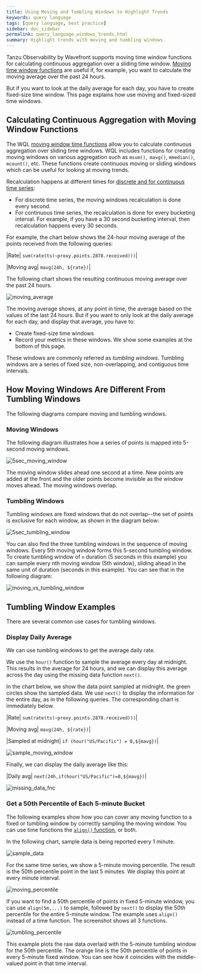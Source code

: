 ```yaml
---
title: Using Moving and Tumbling Windows to Highlight Trends
keywords: query language
tags: [query language, best practice]
sidebar: doc_sidebar
permalink: query_language_windows_trends.html
summary: Highlight trends with moving and tumbling windows.
---
```

Tanzu Observability by Wavefront supports moving time window functions for calculating continuous aggregation over a sliding time window. [Moving time window functions](query_language_reference.html#moving-window-time-functions) are useful if, for example, you want to calculate the moving average over the past 24 hours.

But if you want to look at the daily average for each day, you have to create fixed-size time window. This page explains how use moving and fixed-sized time windows.

## Calculating Continuous Aggregation with Moving Window Functions

The WQL [moving window time functions](query_language_reference.html#moving-window-time-functions) allow you to calculate continuous aggregation over sliding time windows. WQL includes functions for creating moving windows on various aggregation such as `msum()`,` mavg()`, `mmedian()`, `mcount()`, etc. These functions create continuous moving or sliding windows which can be useful for looking at moving trends.

Recalculation happens at different times for [discrete and for continuous time series](query_language_discrete_continuous.html):
* For discrete time series, the moving windows recalculation is done every second.
* For continuous time series, the recalculation is done for every bucketing interval. For example, if you have a 30 second bucketing interval, then recalculation happens every 30 seconds.

For example, the chart below shows the 24-hour moving average of the points received from the following queries:

|Rate| `sum(rate(ts(~proxy.points.2878.received)))`|

|Moving avg| `mavg(24h, ${rate})`|

The following chart shows the resulting continuous moving average over the past 24 hours.

![moving_average](images/moving_avg.png)


The moving average shows, at any point in time, the average based on the values of the last 24 hours. But if you want to only look at the daily average for each day, and display that average, you have to:
* Create fixed-size time windows
* Record your metrics in these windows. We show some examples at the bottom of this page.

These windows are commonly referred as _tumbling windows_. Tumbling windows are a series of fixed size, non-overlapping, and contiguous time intervals.

## How Moving Windows Are Different From Tumbling Windows

The following diagrams compare moving and tumbling windows.

### Moving Windows
The following diagram illustrates how a series of points is mapped into 5-second moving windows.

![5sec_moving_window](images/5sec_moving_window.png)

The moving window slides ahead one second at a time. New points are added at the front and the older points become invisible as the window moves ahead. The moving windows overlap.

### Tumbling Windows

Tumbling windows are fixed windows that do not overlap--the set of points is exclusive for each window, as shown in the diagram below:

![5sec_tumbling_window](images/5sec_tumbling_window.png)

You can also find the three tumbling windows in the sequence of moving windows. Every 5th moving window forms this 5-second tumbling window. To create tumbling window of `n` duration (5 seconds in this example) you can sample every nth moving window (5th window), sliding ahead in the same unit of duration (seconds in this example). You can see that in the following diagram:

![moving_vs_tumbling_window](images/moving_vs_tumbling_window.png)

## Tumbling Window Examples

There are several common use cases for tumbling windows.

### Display Daily Average

We can use tumbling windows to get the average daily rate.

We use the `hour()` function to sample the average every day at midnight. This results in the average for 24 hours, and we can display this average across the day using the missing data function `next()`.

In the chart below, we show the data point sampled at midnight. the green circles show the sampled data. We use `next()` to display the information for the entire day, as in the following queries. The corresponding chart is immediately below.

|Rate| `sum(rate(ts(~proxy.points.2878.received)))`|

|Moving avg| `mavg(24h, ${rate})`|

|Sampled at midnight| `if (hour("US/Pacific") = 0,${mavg})`|

![sample_moving_window](images/sample_moving_window.png)

Finally, we can display the daily average like this:

|Daily avg| `next(24h,if(hour("US/Pacific")=0,${mavg})`|

![missing_data_fnc](images/missing_data_fcn_tumbling_window.png)

<!---
### Count the Unique Number of Metrics per Day

The following example shows the metrics reported to Wavefront by the Slack application in both the moving and the tumbling windows.

The chart shows the count per day starting at midnight PDT. If the count per day is missing at midnight, the chart looks at the first value in count per day up to 12:30am, and uses that value as the value for the entire day.

This example is similar to the daily average example above. However, instead of sampling the moving count exactly at midnight, we take into account any missing or delayed data and pick the first value of the 30 minutes past midnight. The `next()` function displays this value for the entire day.

We use the following queries:

|data| `ts("slack.*")`|

|mcount| `sum(mcount(24h, ${data}))`|

|windowed| `if (hour("US/Pacific") <= 0.5,${mcount})`|

|window-aligned| `align(1h, first, ${windowed})`|

|Readable across day| `next(24h, ${window-aligned})`|

![daily_count](images/daily_count.png)
--->

### Get a 50th Percentile of Each 5-minute Bucket

The following examples show how you can cover any moving function to a fixed or tumbling window by correctly sampling the moving window. You can use time functions the [`align()` function](query_language_align_function.html), or both.

In the following chart, sample data is being reported every 1 minute.

![sample_data](images/sample_data.png)

For the same time series, we show a 5-minute moving percentile. The result is the 50th percentile point in the last 5 minutes. We display this point at every minute interval.

![moving_percentile](images/5min_50th_moving.png)

If you want to find a 50th percentile of points in fixed 5-minute window, you can use `align(5m,...)` to sample, followed by `next()` to display the 50th percentile for the entire 5-minute window. The example uses `align()` instead of a time function. The screenshot shows all 3 functions.

![tumbling_percentile](images/5min_50th_tumbling.png)

This example plots the raw data overlaid with the 5-minute tumbling window for the 50th percentile. The orange line is the 50th percentile of points in every 5-minute fixed window. You can see how it coincides with the middle-valued point in that time interval.
